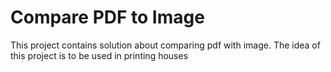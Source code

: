 # Compare PDF to Image
This project contains solution about comparing pdf with image. The idea of this project is to be used in printing houses 
